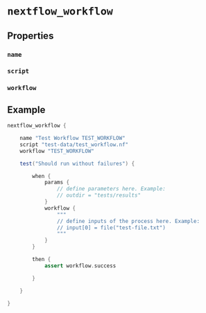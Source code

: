 # `nextflow_workflow`

## Properties

### `name`
### `script`
### `workflow`


## Example

```Groovy
nextflow_workflow {

    name "Test Workflow TEST_WORKFLOW"
    script "test-data/test_workflow.nf"
    workflow "TEST_WORKFLOW"

    test("Should run without failures") {

        when {
            params {
                // define parameters here. Example:
                // outdir = "tests/results"
            }
            workflow {
                """
                // define inputs of the process here. Example:
                // input[0] = file("test-file.txt")
                """
            }
        }

        then {
            assert workflow.success

        }

    }

}
```
